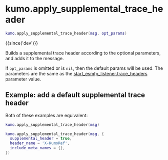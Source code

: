 # kumo.apply_supplemental_trace_header

```lua
kumo.apply_supplemental_trace_header(msg, opt_params)
```

{{since('dev')}}

Builds a supplemental trace header according to the optional parameters, and
adds it to the message.

If `opt_params` is omitted or is `nil`, then the default params will be used.
The parameters are the same as the
[start_esmtp_listener.trace_headers](start_esmtp_listener/trace_headers.md)
parameter value.


## Example: add a default supplemental trace header

Both of these examples are equivalent:

```lua
kumo.apply_supplemental_trace_header(msg)
```

```lua
kumo.apply_supplemental_trace_header(msg, {
  supplemental_header = true,
  header_name = 'X-KumoRef',
  include_meta_names = {},
})
```


